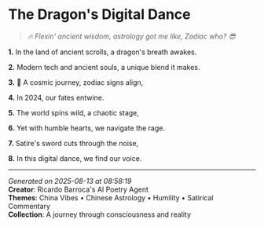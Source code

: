 # The Dragon's Digital Dance

> *🔥 Flexin' ancient wisdom, astrology got me like, Zodiac who? 😎*

**1.** In the land of ancient scrolls, a dragon's breath awakes.


**2.** Modern tech and ancient souls, a unique blend it makes.


**3.** 🐉 A cosmic journey, zodiac signs align,


**4.** In 2024, our fates entwine.


**5.** The world spins wild, a chaotic stage,


**6.** Yet with humble hearts, we navigate the rage.


**7.** Satire's sword cuts through the noise,


**8.** In this digital dance, we find our voice.



---

*Generated on 2025-08-13 at 08:58:19*  
**Creator**: Ricardo Barroca's AI Poetry Agent  
**Themes**: China Vibes • Chinese Astrology • Humility • Satirical Commentary  
**Collection**: A journey through consciousness and reality